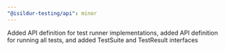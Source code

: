 ```yaml
---
"@isildur-testing/api": minor
---
```


Added API definition for test runner implementations, added API definition for running all tests, and added TestSuite and TestResult interfaces
